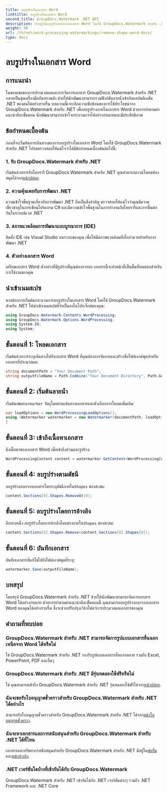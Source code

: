 ```yaml
---
title: ลบรูปร่างในเอกสาร Word
linktitle: ลบรูปร่างในเอกสาร Word
second_title: GroupDocs.Watermark .NET API
description: เรียนรู้วิธีลบรูปร่างออกจากเอกสาร Word โดยใช้ GroupDocs.Watermark สำหรับ .NET การจัดการเอกสารที่ง่าย มีประสิทธิภาพ และทรงพลัง
weight: 30
url: /th/net/word-processing-watermarkings/remove-shape-word-docs/
type: docs
---
```

# ลบรูปร่างในเอกสาร Word

## การแนะนำ
ในขอบเขตของการประมวลผลและการจัดการเอกสาร GroupDocs.Watermark สำหรับ .NET กลายเป็นชุดเครื่องมืออันทรงพลัง ช่วยให้นักพัฒนาสามารถรวมฟังก์ชันลายน้ำเข้ากับแอปพลิเคชัน .NET ของตนได้อย่างราบรื่น บทความนี้เจาะลึกความซับซ้อนของการใช้ประโยชน์จาก GroupDocs.Watermark สำหรับ .NET เพื่อลบรูปร่างภายในเอกสาร Word ด้วยการทำตามคำแนะนำทีละขั้นตอน นักพัฒนาสามารถเข้าใจกระบวนการได้อย่างง่ายดายและมีประสิทธิภาพ
## ข้อกำหนดเบื้องต้น
ก่อนที่จะเริ่มต้นการเดินทางของการลบรูปร่างในเอกสาร Word โดยใช้ GroupDocs.Watermark สำหรับ .NET โปรดตรวจสอบให้แน่ใจว่าได้มีข้อกำหนดเบื้องต้นต่อไปนี้:
### 1. รับ GroupDocs.Watermark สำหรับ .NET
 เริ่มต้นด้วยการรับไลบรารี GroupDocs.Watermark สำหรับ .NET คุณสามารถดาวน์โหลดห้องสมุดได้จาก[หน้าปล่อย](https://releases.groupdocs.com/Watermark/net/).
### 2. ความคุ้นเคยกับการพัฒนา .NET
ความเข้าใจพื้นฐานเกี่ยวกับการพัฒนา .NET ถือเป็นสิ่งสำคัญ ตรวจสอบให้แน่ใจว่าคุณมีความเชี่ยวชาญในการเขียนโปรแกรม C# และมีความเข้าใจพื้นฐานในการทำงานกับไลบรารีและการขึ้นต่อกันในระบบนิเวศ .NET
### 3. สภาพแวดล้อมการพัฒนาแบบบูรณาการ (IDE)
ติดตั้ง IDE เช่น Visual Studio บนระบบของคุณ เพื่อให้มีสภาพแวดล้อมที่เอื้ออำนวยสำหรับการพัฒนา .NET 
### 4. ตัวอย่างเอกสาร Word
เตรียมเอกสาร Word ตัวอย่างที่มีรูปร่างที่คุณต้องการลบ เอกสารนี้จะทำหน้าที่เป็นพื้นที่ทดสอบสำหรับการใช้งานของคุณ

## นำเข้าเนมสเปซ
หากต้องการเริ่มต้นกระบวนการลบรูปร่างในเอกสาร Word โดยใช้ GroupDocs.Watermark สำหรับ .NET ให้นำเข้าเนมสเปซที่จำเป็นลงในโปรเจ็กต์ของคุณ:
```csharp
using GroupDocs.Watermark.Contents.WordProcessing;
using GroupDocs.Watermark.Options.WordProcessing;
using System.IO;
using System;
```
## ขั้นตอนที่ 1: โหลดเอกสาร
เริ่มต้นด้วยการระบุเส้นทางไปยังเอกสาร Word ที่คุณต้องการจัดการและสร้างชื่อไฟล์เอาต์พุตสำหรับเอกสารที่ประมวลผล:
```csharp
string documentPath = "Your Document Path";
string outputFileName = Path.Combine("Your Document Directory", Path.GetFileName(documentPath));
```
## ขั้นตอนที่ 2: เริ่มต้นลายน้ำ
 เริ่มต้นก`Watermarker` วัตถุโดยผ่านเส้นทางเอกสารและตัวเลือกการโหลดเพิ่มเติม:
```csharp
var loadOptions = new WordProcessingLoadOptions();
using (Watermarker watermarker = new Watermarker(documentPath, loadOptions))
{
```
## ขั้นตอนที่ 3: เข้าถึงเนื้อหาเอกสาร
ดึงเนื้อหาของเอกสาร Word เพื่อเข้าถึงส่วนและรูปร่าง:
```csharp
WordProcessingContent content = watermarker.GetContent<WordProcessingContent>();
```
## ขั้นตอนที่ 4: ลบรูปร่างตามดัชนี
 ลบรูปร่างออกจากเอกสารโดยระบุดัชนีภายใน`Shapes` ของสะสม:
```csharp
content.Sections[0].Shapes.RemoveAt(0);
```
## ขั้นตอนที่ 5: ลบรูปร่างโดยการอ้างอิง
 อีกทางหนึ่ง ลบรูปร่างโดยการอ้างอิงโดยตรงภายใน`Shapes` ของสะสม:
```csharp
content.Sections[0].Shapes.Remove(content.Sections[0].Shapes[0]);
```
## ขั้นตอนที่ 6: บันทึกเอกสาร
บันทึกเอกสารที่แก้ไขไปยังไฟล์เอาต์พุตที่ระบุ:
```csharp
watermarker.Save(outputFileName);
```

## บทสรุป
โดยสรุป GroupDocs.Watermark สำหรับ .NET ช่วยให้นักพัฒนาสามารถจัดการเอกสาร Word ได้อย่างง่ายดาย ด้วยการทำตามคำแนะนำทีละขั้นตอนนี้ คุณสามารถลบรูปร่างออกจากเอกสาร Word ของคุณได้อย่างราบรื่น ซึ่งจะช่วยปรับปรุงเวิร์กโฟลว์การประมวลผลเอกสารของคุณ
## คำถามที่พบบ่อย
### GroupDocs.Watermark สำหรับ .NET สามารถจัดการรูปแบบเอกสารอื่นนอกเหนือจาก Word ได้หรือไม่
ใช่ GroupDocs.Watermark สำหรับ .NET รองรับรูปแบบเอกสารที่หลากหลาย รวมถึง Excel, PowerPoint, PDF และอื่นๆ
### GroupDocs.Watermark สำหรับ .NET มีรุ่นทดลองใช้ฟรีหรือไม่
 ใช่ คุณสามารถเข้าถึง GroupDocs.Watermark สำหรับ .NET รุ่นทดลองใช้ฟรีได้จาก[หน้าปล่อย](https://releases.groupdocs.com/).
### ฉันจะขอรับใบอนุญาตชั่วคราวสำหรับ GroupDocs.Watermark สำหรับ .NET ได้อย่างไร
 สามารถรับใบอนุญาตชั่วคราวสำหรับ GroupDocs.Watermark สำหรับ .NET ได้จาก[หน้าใบอนุญาตชั่วคราว](https://purchase.groupdocs.com/temporary-license/).
### ฉันจะหาเอกสารและการสนับสนุนสำหรับ GroupDocs.Watermark สำหรับ .NET ได้ที่ไหน
 เอกสารและทรัพยากรสนับสนุนสำหรับ GroupDocs.Watermark สำหรับ .NET มีอยู่ใน[ฟอรั่ม](https://forum.groupdocs.com/c/watermark/19) และ[หน้าอ้างอิง](https://tutorials.groupdocs.com/Watermark/net/).
### .NET เวอร์ชันใดบ้างที่เข้ากันได้กับ GroupDocs.Watermark
GroupDocs.Watermark สำหรับ .NET เข้ากันได้กับ .NET เวอร์ชันต่างๆ รวมถึง .NET Framework และ .NET Core